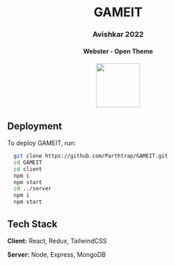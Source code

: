 <h1 align="center">GAMEIT</h1>
<h3 align="center">Avishkar 2022</h3>
<h4 align="center">Webster - Open Theme<h4>
<p align="center">
</p>
<p align="center">
  <a href="https://avishkar.mnnit.ac.in/"> <img src="https://i.imgur.com/cQxLCuu.png" height=100px> </a>
</p>


## Deployment

To deploy GAMEIT, run:

```bash
  git clone https://github.com/Parthtrap/GAMEIT.git
  cd GAMEIT
  cd client
  npm i
  npm start
  cd ../server
  npm i
  npm start
```
## Tech Stack

**Client:** React, Redux, TailwindCSS

**Server:** Node, Express, MongoDB
